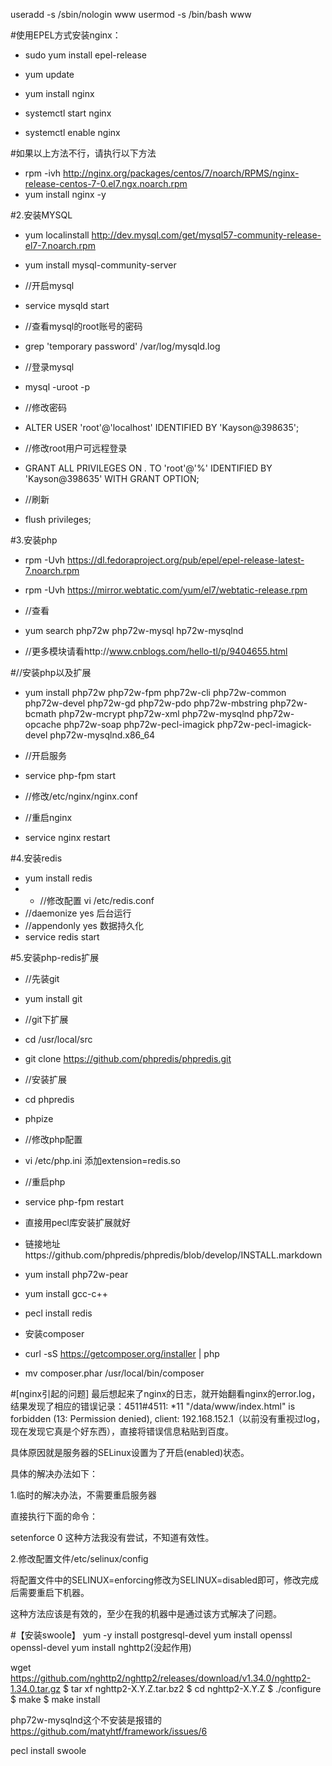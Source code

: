 useradd -s /sbin/nologin www
usermod -s /bin/bash www

#使用EPEL方式安装nginx：

* sudo yum install epel-release
* yum update
* yum install nginx

* systemctl start nginx
* systemctl enable nginx

#如果以上方法不行，请执行以下方法

* rpm -ivh http://nginx.org/packages/centos/7/noarch/RPMS/nginx-release-centos-7-0.el7.ngx.noarch.rpm
* yum install nginx -y


#2.安装MYSQL
* yum localinstall http://dev.mysql.com/get/mysql57-community-release-el7-7.noarch.rpm

* yum install mysql-community-server

* //开启mysql
* service mysqld start

* //查看mysql的root账号的密码
* grep 'temporary password' /var/log/mysqld.log

* //登录mysql
* mysql -uroot -p

* //修改密码
* ALTER USER 'root'@'localhost' IDENTIFIED BY 'Kayson@398635';

* //修改root用户可远程登录
* GRANT ALL PRIVILEGES ON *.* TO 'root'@'%' IDENTIFIED BY 'Kayson@398635' WITH GRANT OPTION; 

* //刷新
* flush privileges;

#3.安装php

* rpm -Uvh https://dl.fedoraproject.org/pub/epel/epel-release-latest-7.noarch.rpm

* rpm -Uvh https://mirror.webtatic.com/yum/el7/webtatic-release.rpm

* //查看
* yum search php72w php72w-mysql hp72w-mysqlnd

* //更多模块请看http://www.cnblogs.com/hello-tl/p/9404655.html

#//安装php以及扩展
* yum install php72w php72w-fpm php72w-cli php72w-common php72w-devel php72w-gd php72w-pdo php72w-mbstring php72w-bcmath php72w-mcrypt php72w-xml php72w-mysqlnd php72w-opcache php72w-soap php72w-pecl-imagick php72w-pecl-imagick-devel php72w-mysqlnd.x86_64
* //开启服务
* service php-fpm start

* //修改/etc/nginx/nginx.conf

* //重启nginx
* service nginx restart

#4.安装redis
* yum install redis
* * //修改配置 
vi /etc/redis.conf
* //daemonize yes 后台运行
* //appendonly yes 数据持久化
* service redis start


#5.安装php-redis扩展
* //先装git
* yum install git

* //git下扩展
* cd /usr/local/src
* git clone https://github.com/phpredis/phpredis.git

* //安装扩展
* cd phpredis
* phpize

* //修改php配置
* vi /etc/php.ini  添加extension=redis.so

* //重启php
* service php-fpm restart

* 直接用pecl库安装扩展就好
* 链接地址https://github.com/phpredis/phpredis/blob/develop/INSTALL.markdown
* yum install php72w-pear
* yum install gcc-c++
* pecl install redis

* 安装composer
* curl -sS https://getcomposer.org/installer | php
* mv composer.phar /usr/local/bin/composer



#[nginx引起的问题]
最后想起来了nginx的日志，就开始翻看nginx的error.log，结果发现了相应的错误记录：4511#4511: *11 "/data/www/index.html" is forbidden (13: Permission denied), client: 192.168.152.1（以前没有重视过log，现在发现它真是个好东西），直接将错误信息粘贴到百度。

具体原因就是服务器的SELinux设置为了开启(enabled)状态。

具体的解决办法如下：

1.临时的解决办法，不需要重启服务器

直接执行下面的命令：

setenforce 0
这种方法我没有尝试，不知道有效性。

2.修改配置文件/etc/selinux/config

将配置文件中的SELINUX=enforcing修改为SELINUX=disabled即可，修改完成后需要重启下机器。

这种方法应该是有效的，至少在我的机器中是通过该方式解决了问题。


#【安装swoole】
yum -y install postgresql-devel
yum install openssl openssl-devel
yum install nghttp2(没起作用)

wget https://github.com/nghttp2/nghttp2/releases/download/v1.34.0/nghttp2-1.34.0.tar.gz
$ tar xf nghttp2-X.Y.Z.tar.bz2
$ cd nghttp2-X.Y.Z
$ ./configure
$ make
$ make install

php72w-mysqlnd这个不安装是报错的
https://github.com/matyhtf/framework/issues/6

pecl install swoole




